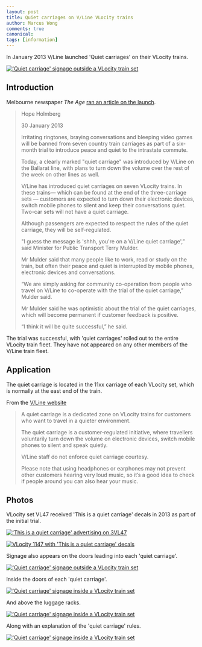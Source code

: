 ```yaml
---
layout: post
title: Quiet carriages on V/Line VLocity trains
author: Marcus Wong
comments: true
canonical: 
tags: [information]
---
```


In January 2013 V/Line launched 'Quiet carriages' on their VLocity trains.

<a href="https://railgallery.wongm.com/vline-bits/F126_6291.jpg.html"><img src="https://railgallery.wongm.com/cache/vline-bits/F126_6291_595.jpg?cached=1528335638" alt="'Quiet carriage' signage outside a VLocity train set" /></a>

## Introduction

Melbourne newspaper *The Age* [ran an article on the launch](https://www.theage.com.au/national/victoria/keep-it-down-quiet-commute-begins-on-country-routes-20130130-2djwk.html).

> Hope Holmberg
>
> 30 January 2013
>
> Irritating ringtones, braying conversations and bleeping video games will be banned from seven country train carriages as part of a six-month trial to introduce peace and quiet to the intrastate commute.
>
> Today, a clearly marked "quiet carriage" was introduced by V/Line on the Ballarat line, with plans to turn down the volume over the rest of the week on other lines as well.
>
> V/Line has introduced quiet carriages on seven VLocity trains. In these trains— which can be found at the end of the three-carriage sets — customers are expected to turn down their electronic devices, switch mobile phones to silent and keep their conversations quiet. Two-car sets will not have a quiet carriage.
>
> Although passengers are expected to respect the rules of the quiet carriage, they will be self-regulated.
>
> "I guess the message is 'shhh, you're on a V/Line quiet carriage',” said Minister for Public Transport Terry Mulder.
>
> Mr Mulder said that many people like to work, read or study on the train, but often their peace and quiet is interrupted by mobile phones, electronic devices and conversations.
>
> “We are simply asking for community co-operation from people who travel on V/Line to co-operate with the trial of the quiet carriage,” Mulder said.
>
> Mr Mulder said he was optimistic about the trial of the quiet carriages, which will become permanent if customer feedback is positive.
>
> “I think it will be quite successful,” he said.

The trial was successful, with 'quiet carriages' rolled out to the entire VLocity train fleet. They have not appeared on any other members of the V/Line train fleet.

## Application

The quiet carriage is located in the 11xx carriage of each VLocity set, which is normally at the east end of the train.

From the [V/Line website](https://www.vline.com.au/Fares-general-info/On-board#Quiet%20Carriages)

> A quiet carriage is a dedicated zone on VLocity trains for customers who want to travel in a quieter environment.
>
> The quiet carriage is a customer-regulated initiative, where travellers voluntarily turn down the volume on electronic devices, switch mobile phones to silent and speak quietly.
>
> V/Line staff do not enforce quiet carriage courtesy.
>
> Please note that using headphones or earphones may not prevent other customers hearing very loud music, so it’s a good idea to check if people around you can also hear your music.

## Photos

VLocity set VL47 received 'This is a quiet carriage' decals in 2013 as part of the initial trial.

<a href="https://railgallery.wongm.com/vline-bits/E121_8181.jpg.html"><img src="https://railgallery.wongm.com/cache/vline-bits/E121_8181_595.jpg?cached=1404762054" alt="'This is a quiet carriage' advertising on 3VL47" /></a>

<a href="https://railgallery.wongm.com/vline-bits/F100_8914.jpg.html"><img src="https://railgallery.wongm.com/cache/vline-bits/F100_8914_595.jpg?cached=1404979187" alt="VLocity 1147 with 'This is a quiet carriage' decals" /></a>

Signage also appears on the doors leading into each 'quiet carriage'.

<a href="https://railgallery.wongm.com/vline-bits/F126_6291.jpg.html"><img src="https://railgallery.wongm.com/cache/vline-bits/F126_6291_595.jpg?cached=1528335638" alt="'Quiet carriage' signage outside a VLocity train set" /></a>

Inside the doors of each 'quiet carriage'.

<a href="https://railgallery.wongm.com/vline-carriage-interiors/F126_6292.jpg.html"><img src="https://railgallery.wongm.com/cache/vline-carriage-interiors/F126_6292_595.jpg?cached=1528335614" alt="'Quiet carriage' signage inside a VLocity train set" /></a>

And above the luggage racks.

<a href="https://railgallery.wongm.com/vline-carriage-interiors/F126_6293.jpg.html"><img src="https://railgallery.wongm.com/cache/vline-carriage-interiors/F126_6293_595.jpg?cached=1528335638" alt="'Quiet carriage' signage inside a VLocity train set" /></a>

Along with an explanation of the 'quiet carriage' rules.

<a href="https://railgallery.wongm.com/vline-carriage-interiors/F126_6294.jpg.html"><img src="https://railgallery.wongm.com/cache/vline-carriage-interiors/F126_6294_595.jpg?cached=1528335628" alt="'Quiet carriage' signage inside a VLocity train set" /></a>

